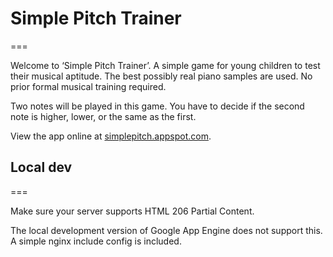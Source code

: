 # Simple Pitch Trainer
===

Welcome to ‘Simple Pitch Trainer’.  A simple game for young children to test
their musical aptitude.  The best possibly real piano samples are used.
No prior formal musical training required.

Two notes will be played in this game. You have to decide if the second note
is higher, lower, or the same as the first.

View the app online at [simplepitch.appspot.com](http://simplepitch.appspot.com).


## Local dev
===

Make sure your server supports HTML 206 Partial Content.

The local development version of Google App Engine does not support this. A simple
nginx include config is included.
